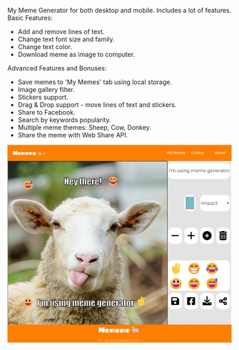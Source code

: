 My Meme Generator for both desktop and mobile.
Includes a lot of features.
Basic Features:
* Add and remove lines of text.
* Change text font size and family.
* Change text color.
* Download meme as image to computer.

Advanced Features and Bonuses:
* Save memes to 'My Memes' tab using local storage.
* Image gallery filter.
* Stickers support.
* Drag & Drop support - move lines of text and stickers.
* Share to Facebook.
* Search by keywords popularity.
* Multiple meme themes: Sheep, Cow, Donkey.
* Share the meme with Web Share API.

![Showcase](https://github.com/ShiranAbir/Meme-Generator/blob/main/Showcase.jpg?raw=true)